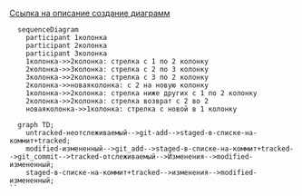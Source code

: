 [Ссылка на описание создание диаграмм](https://github.blog/developer-skills/github/include-diagrams-markdown-files-mermaid/)  

```mermaid
  sequenceDiagram
    participant 1колонка
    participant 2колонка
    participant 3колонка
    1колонка->>2колонка: стрелка с 1 по 2 колонку
    2колонка->>3колонка: стрелка с 2 по 3 колонку
    3колонка->>2колонка: стрелка с 3 по 2 колонку 
    2колонка->>новаяколонка: с 2 на новую колонку
    1колонка->>2колонка: стрелка ниже других с 1 по 2 колонку
    2колонка->>2колонка: стрелка возврат с 2 во 2
    новаяколонка->>1колонка: стрелка с новой в 1 колонку  
```

```mermaid
  graph TD;
    untracked-неотслеживаемый-->git-add-->staged-в-списке-на-коммит+tracked;
    modified-измененный-->git_add-->staged-в-списке-на-коммит+tracked-->git_commit-->tracked-отслеживаемый-->Изменения-->modified-измененный;
    staged-в-списке-на-коммит+tracked-->изменения-->modified-измененный;
``
